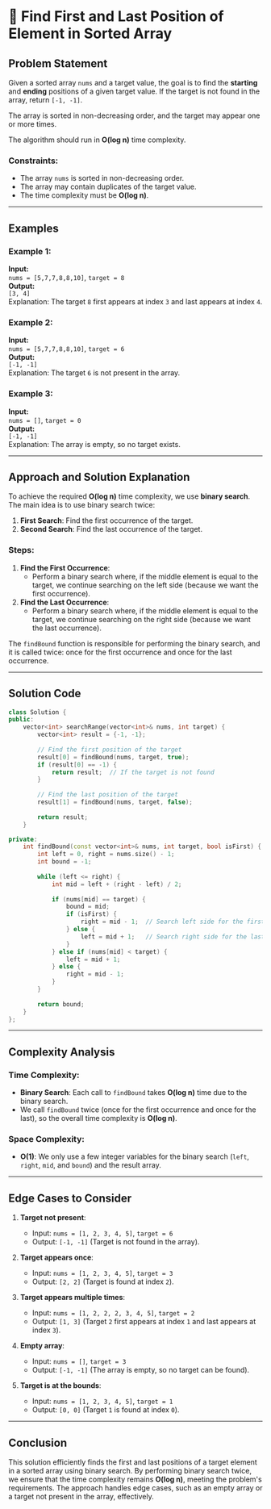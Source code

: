 # 📍 Find First and Last Position of Element in Sorted Array

## Problem Statement

Given a sorted array `nums` and a target value, the goal is to find the **starting** and **ending** positions of a given target value. If the target is not found in the array, return `[-1, -1]`.

The array is sorted in non-decreasing order, and the target may appear one or more times.

The algorithm should run in **O(log n)** time complexity.

### Constraints:
- The array `nums` is sorted in non-decreasing order.
- The array may contain duplicates of the target value.
- The time complexity must be **O(log n)**.

---

## Examples

### Example 1:
**Input:**  
`nums = [5,7,7,8,8,10]`, `target = 8`  
**Output:**  
`[3, 4]`  
Explanation: The target `8` first appears at index `3` and last appears at index `4`.

### Example 2:
**Input:**  
`nums = [5,7,7,8,8,10]`, `target = 6`  
**Output:**  
`[-1, -1]`  
Explanation: The target `6` is not present in the array.

### Example 3:
**Input:**  
`nums = []`, `target = 0`  
**Output:**  
`[-1, -1]`  
Explanation: The array is empty, so no target exists.

---

## Approach and Solution Explanation

To achieve the required **O(log n)** time complexity, we use **binary search**. The main idea is to use binary search twice:
1. **First Search**: Find the first occurrence of the target.
2. **Second Search**: Find the last occurrence of the target.

### Steps:
1. **Find the First Occurrence**:
   - Perform a binary search where, if the middle element is equal to the target, we continue searching on the left side (because we want the first occurrence).
2. **Find the Last Occurrence**:
   - Perform a binary search where, if the middle element is equal to the target, we continue searching on the right side (because we want the last occurrence).

The `findBound` function is responsible for performing the binary search, and it is called twice: once for the first occurrence and once for the last occurrence.

---

## Solution Code

```cpp
class Solution {
public:
    vector<int> searchRange(vector<int>& nums, int target) {
        vector<int> result = {-1, -1};
        
        // Find the first position of the target
        result[0] = findBound(nums, target, true);
        if (result[0] == -1) {
            return result;  // If the target is not found
        }
        
        // Find the last position of the target
        result[1] = findBound(nums, target, false);
        
        return result;
    }

private:
    int findBound(const vector<int>& nums, int target, bool isFirst) {
        int left = 0, right = nums.size() - 1;
        int bound = -1;
        
        while (left <= right) {
            int mid = left + (right - left) / 2;
            
            if (nums[mid] == target) {
                bound = mid;
                if (isFirst) {
                    right = mid - 1;  // Search left side for the first occurrence 
                } else {
                    left = mid + 1;   // Search right side for the last occurrence
                }
            } else if (nums[mid] < target) {
                left = mid + 1;
            } else {
                right = mid - 1;
            }
        }
        
        return bound;
    }
};
```

---

## Complexity Analysis

### Time Complexity:
- **Binary Search**: Each call to `findBound` takes **O(log n)** time due to the binary search.
- We call `findBound` twice (once for the first occurrence and once for the last), so the overall time complexity is **O(log n)**.

### Space Complexity:
- **O(1)**: We only use a few integer variables for the binary search (`left`, `right`, `mid`, and `bound`) and the result array.

---

## Edge Cases to Consider

1. **Target not present**:
   - Input: `nums = [1, 2, 3, 4, 5]`, `target = 6`
   - Output: `[-1, -1]` (Target is not found in the array).

2. **Target appears once**:
   - Input: `nums = [1, 2, 3, 4, 5]`, `target = 3`
   - Output: `[2, 2]` (Target is found at index `2`).

3. **Target appears multiple times**:
   - Input: `nums = [1, 2, 2, 2, 3, 4, 5]`, `target = 2`
   - Output: `[1, 3]` (Target `2` first appears at index `1` and last appears at index `3`).

4. **Empty array**:
   - Input: `nums = []`, `target = 3`
   - Output: `[-1, -1]` (The array is empty, so no target can be found).

5. **Target is at the bounds**:
   - Input: `nums = [1, 2, 3, 4, 5]`, `target = 1`
   - Output: `[0, 0]` (Target `1` is found at index `0`).

---

## Conclusion

This solution efficiently finds the first and last positions of a target element in a sorted array using binary search. By performing binary search twice, we ensure that the time complexity remains **O(log n)**, meeting the problem's requirements. The approach handles edge cases, such as an empty array or a target not present in the array, effectively.

